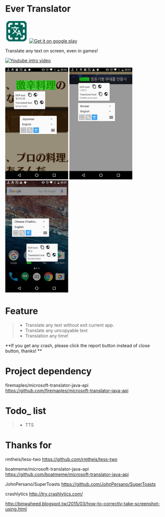 
# Ever Translator
<img src="OnScreenTranslator/mipmap-hdpi/icon.png"></img>
[![Get it on google play](https://play.google.com/intl/en_us/badges/images/badge_new.png)](https://play.google.com/store/apps/details?id=tw.firemaples.onscreenocr)

Translate any text on screen, even in games!

[![Youtube intro video](https://img.youtube.com/vi/Y0OjF-luuDE/0.jpg)](https://www.youtube.com/watch?v=Y0OjF-luuDE)

<img width="200px" src="OnScreenTranslator/PlayStore/device-2016-12-08-204259.png"></img>
<img width="200px" src="OnScreenTranslator/PlayStore/device-2016-12-08-205120.png"></img>
<img width="200px" src="OnScreenTranslator/PlayStore/device-2016-12-08-205741.png"></img>

# Feature
>- Translate any text without exit current app.
>- Translate any uncopyable text
>- Translation any time!

**If you get any crash, please click the report button instead of close button, thanks! **

# Project dependency
firemaples/microsoft-translator-java-api
https://github.com/firemaples/microsoft-translator-java-api

# Todo_ list
>- TTS

# Thanks for
rmtheis/tess-two
https://github.com/rmtheis/tess-two

boatmeme/microsoft-translator-java-api
https://github.com/boatmeme/microsoft-translator-java-api

JohnPersano/SuperToasts
https://github.com/JohnPersano/SuperToasts

crashlytics
http://try.crashlytics.com/

http://binwaheed.blogspot.tw/2015/03/how-to-correctly-take-screenshot-using.html
